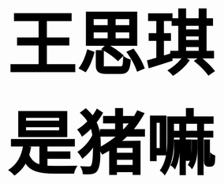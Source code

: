 <!DOCTYPE html>
<html lang="en">
<head>
    <meta charset="UTF-8">
    <meta name="viewport" content="width=device-width, initial-scale=1.0">
    <title>王思琪是猪嘛？</title>
    <style>
        h1{
            text-align: center;
            font-size: 10em;
        }
        a{
            text-decoration: none;
            color: black;
        }
    </style>
</head>
<body>
    <h1><a href="1232.htm">王思琪是猪嘛</a></h1>
</body>
</html>
